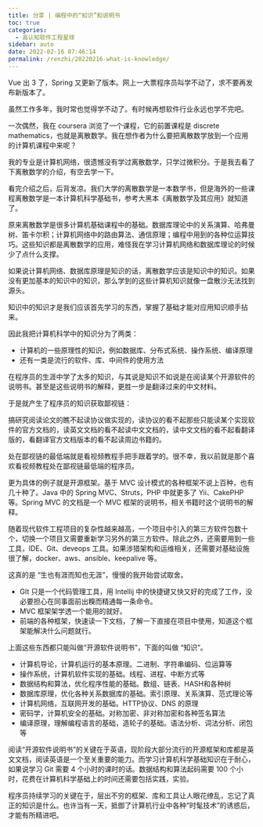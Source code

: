 ```yaml
---
title: 分享 | 编程中的“知识”和说明书
toc: true
categories: 
  - 高认知软件工程星球
sidebar: auto
date: 2022-02-16 07:46:14
permalink: /renzhi/20220216-what-is-knowledge/
---
```


Vue 出 3 了，Spring 又更新了版本。网上一大票程序员叫学不动了，求不要再发布新版本了。

虽然工作多年，我时常也觉得学不动了。有时候再想软件行业永远也学不完吧。

一次偶然，我在 coursera 浏览了一个课程，它的前置课程是 discrete mathematics，也就是离散数学。我在想作者为什么要把离散数学放到一个应用的计算机课程中来呢？

我的专业是计算机网络，很遗憾没有学过离散数学，只学过微积分。于是我去看了下离散数学的介绍，有空去学一下。

看完介绍之后，后背发凉。我们大学的离散数学是一本数学书，但是海外的一些课程离散数学是一本计算机科学基础书，参考大黑本《离散数学及其应用》就知道了。

原来离散数学是很多计算机基础课程中的基础。数据库理论中的关系演算、哈弗曼树、笛卡尔积；计算机网络中的路由算法、通信原理；编程中用到的各种位运算技巧。这些知识都是离散数学的应用，难怪我在学习计算机网络和数据库理论的时候少了点什么支撑。

如果说计算机网络、数据库原理是知识的话，离散数学应该是知识中的知识。如果没有更加基本的知识中的知识，那么学到的这些计算机知识就像一盘散沙无法找到源头。

知识中的知识才是我们应该首先学习的东西，掌握了基础才能对应用知识顺手拈来。

因此我把计算机科学中的知识分为了两类：

- 计算机的一些原理性的知识，例如数据库、分布式系统、操作系统、编译原理
- 还有一类是流行的软件、库、中间件的使用方法

在程序员的生涯中学了太多的知识，与其说是知识不如说是在阅读某个开源软件的说明书。甚至是这些说明书的解释，更胜一步是翻译过来的中文材料。

于是就产生了程序员的知识获取鄙视链：

搞研究阅读论文的瞧不起读协议做实现的，读协议的看不起那些只能读某个实现软件的官方文档的，读英文文档的看不起读中文文档的，读中文文档的看不起看翻译版的，看翻译官方文档版本的看不起读周边书籍的。

处在鄙视链的最低端就是看视频教程手把手跟着学的。很不幸，我以前就是那个喜欢看视频教程处在鄙视链最低端的程序员。

更为具体的例子就是开源框架。基于 MVC 设计模式的各种框架不说上百种，也有几十种了。Java 中的 Spring MVC、Struts，PHP 中就更多了 Yii、CakePHP 等。Spring MVC 的文档是一个 MVC 框架的说明书，相关书籍时这个说明书的解释。

随着现代软件工程项目的复杂性越来越高，一个项目中引入的第三方软件包数十个，切换一个项目又需要重新学习另外的第三方软件。除此之外，还需要用到一些工具，IDE、Git、deveops 工具。如果涉猎架构和运维相关，还需要对基础设施很了解，docker、aws、ansible、keepalive 等。

这真的是 “生也有涯而知也无涯”，慢慢的我开始尝试取舍。

- GIt 只是一个代码管理工具，用 Intellij 中的快捷键又快又好的完成了工作，没必要担心在同事面前出糗而精通每一条命令。
- MVC 框架架学透一个能用的就好。
- 前端的各种框架，快速读一下文档，了解一下直接在项目中使用，知道这个框架能解决什么问题就行。

上面这些东西都只能叫做“开源软件说明书”，下面的叫做 “知识”。

- 计算机导论，计算机运行的基本原理。二进制、字符串编码、位运算等
- 操作系统，计算机软件实现的基础。线程、进程、中断方式等
- 数据结构和算法，优化程序性能的基础。数组、链表、HASH和各种树
- 数据库原理，优化各种关系数据库的基础。索引原理、关系演算、范式理论等
- 计算机网络，互联网开发的基础。HTTP协议、DNS 的原理
- 密码学，计算机安全的基础。对称加密、非对称加密和各种签名算法
- 编译原理，理解编程语言的基础，造轮子的基础。语法分析、词法分析、闭包等

阅读“开源软件说明书”的关键在于英语，现阶段大部分流行的开源框架和库都是英文文档，阅读英语是一个至关重要的能力。而学习计算机科学基础知识在于耐心，如果说学习 Git 需要 4 个小时的课时的话。数据结构和算法起码需要 100 个小时，花费在计算机科学基础上的时间还需要包括实践，实验。

程序员持续学习的关键在于，层出不穷的框架、库和工具让人眼花缭乱，忘记了真正的知识是什么。也许当有一天，抵御了计算机行业中各种“时髦技术”的诱惑后，才能有所精进吧。
